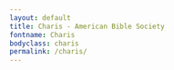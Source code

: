 ```yaml
---
layout: default
title: Charis - American Bible Society
fontname: Charis
bodyclass: charis
permalink: /charis/
---
```

